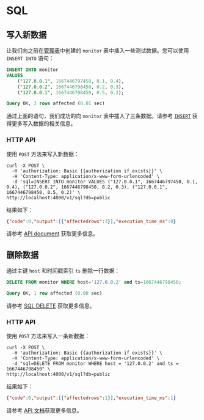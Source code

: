 # SQL

## 写入新数据

让我们向之前在[管理表](./../table-management.md)中创建的 `monitor` 表中插入一些测试数据。您可以使用 `INSERT INTO` 语句：

``` sql
INSERT INTO monitor
VALUES
    ("127.0.0.1", 1667446797450, 0.1, 0.4),
    ("127.0.0.2", 1667446798450, 0.2, 0.3),
    ("127.0.0.1", 1667446798450, 0.5, 0.2);
```
```sql
Query OK, 3 rows affected (0.01 sec)
```

通过上面的语句，我们成功的向 `monitor` 表中插入了三条数据。请参考 [`INSERT`](/reference/sql/insert.md) 获得更多写入数据的相关信息。

### HTTP API

使用 `POST` 方法来写入新数据：

```shell
curl -X POST \
  -H 'authorization: Basic {{authorization if exists}}' \
  -H 'Content-Type: application/x-www-form-urlencoded' \
  -d 'sql=INSERT INTO monitor VALUES ("127.0.0.1", 1667446797450, 0.1, 0.4), ("127.0.0.2", 1667446798450, 0.2, 0.3), ("127.0.0.1", 1667446798450, 0.5, 0.2)' \
http://localhost:4000/v1/sql?db=public
```

结果如下：

```json
{"code":0,"output":[{"affectedrows":3}],"execution_time_ms":0}
```

请参考 [API document](/reference/sql/http-api.md) 获取更多信息。


## 删除数据

通过主键 `host` 和时间戳索引 `ts` 删除一行数据：

```sql
DELETE FROM monitor WHERE host='127.0.0.2' and ts=1667446798450;
```

```sql
Query OK, 1 row affected (0.00 sec)
```

请参考 [SQL DELETE](/reference/sql/delete.md) 获取更多信息。

### HTTP API

使用 `POST` 方法来写入一条新数据：

```shell
curl -X POST \
  -H 'authorization: Basic {{authorization if exists}}' \
  -H 'Content-Type: application/x-www-form-urlencoded' \
  -d "sql=DELETE FROM monitor WHERE host = '127.0.0.2' and ts = 1667446798450" \
http://localhost:4000/v1/sql?db=public
```

结果如下：

```json
{"code":0,"output":[{"affectedrows":1}],"execution_time_ms":1}
```

请参考 [API 文档](/reference/sql/http-api.md)获取更多信息。

